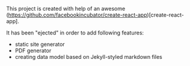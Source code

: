 This project is created with help of an awesome
(https://github.com/facebookincubator/create-react-app)[create-react-app].

It has been "ejected" in order to add following features:
  * static site generator
  * PDF generator
  * creating data model based on Jekyll-styled markdown files

